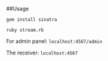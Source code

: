 ##Usage

    gem install sinatra

    ruby stream.rb

For admin panel: ```localhost:4567/admin```

The receiver: ```localhost:4567```

